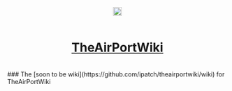 <div style="text-align: center">
<a href="http://webchat.freenode.net?channels=%23theairportwiki" target="_blank"><img src="https://img.shields.io/badge/irc.freenode.net-%23theairportwiki-blue.svg?style=flat"  height="20"></a>
</div>
<br />
<div style="text-align: center">
<h1><a href="http://theairportwiki.com">TheAirPortWiki</a></h1>
</div>
<br />
### The [soon to be wiki](https://github.com/ipatch/theairportwiki/wiki) for TheAirPortWiki
